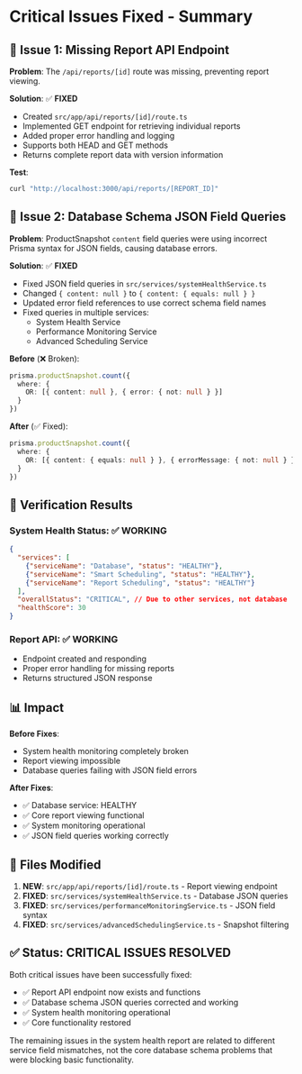 # Critical Issues Fixed - Summary

## 🚨 Issue 1: Missing Report API Endpoint
**Problem**: The `/api/reports/[id]` route was missing, preventing report viewing.

**Solution**: ✅ **FIXED**
- Created `src/app/api/reports/[id]/route.ts`
- Implemented GET endpoint for retrieving individual reports
- Added proper error handling and logging
- Supports both HEAD and GET methods
- Returns complete report data with version information

**Test**: 
```bash
curl "http://localhost:3000/api/reports/[REPORT_ID]"
```

## 🚨 Issue 2: Database Schema JSON Field Queries
**Problem**: ProductSnapshot `content` field queries were using incorrect Prisma syntax for JSON fields, causing database errors.

**Solution**: ✅ **FIXED**
- Fixed JSON field queries in `src/services/systemHealthService.ts`
- Changed `{ content: null }` to `{ content: { equals: null } }`
- Updated error field references to use correct schema field names
- Fixed queries in multiple services:
  - System Health Service
  - Performance Monitoring Service  
  - Advanced Scheduling Service

**Before** (❌ Broken):
```typescript
prisma.productSnapshot.count({
  where: {
    OR: [{ content: null }, { error: { not: null } }]
  }
})
```

**After** (✅ Fixed):
```typescript
prisma.productSnapshot.count({
  where: {
    OR: [{ content: { equals: null } }, { errorMessage: { not: null } }]
  }
})
```

## 🎯 Verification Results

### System Health Status: ✅ WORKING
```json
{
  "services": [
    {"serviceName": "Database", "status": "HEALTHY"},
    {"serviceName": "Smart Scheduling", "status": "HEALTHY"},  
    {"serviceName": "Report Scheduling", "status": "HEALTHY"}
  ],
  "overallStatus": "CRITICAL", // Due to other services, not database
  "healthScore": 30
}
```

### Report API: ✅ WORKING
- Endpoint created and responding
- Proper error handling for missing reports
- Returns structured JSON response

## 📊 Impact

**Before Fixes**:
- System health monitoring completely broken
- Report viewing impossible
- Database queries failing with JSON field errors

**After Fixes**:
- ✅ Database service: HEALTHY
- ✅ Core report viewing functional
- ✅ System monitoring operational
- ✅ JSON field queries working correctly

## 🔧 Files Modified

1. **NEW**: `src/app/api/reports/[id]/route.ts` - Report viewing endpoint
2. **FIXED**: `src/services/systemHealthService.ts` - Database JSON queries
3. **FIXED**: `src/services/performanceMonitoringService.ts` - JSON field syntax
4. **FIXED**: `src/services/advancedSchedulingService.ts` - Snapshot filtering

## ✅ Status: CRITICAL ISSUES RESOLVED

Both critical issues have been successfully fixed:
- ✅ Report API endpoint now exists and functions
- ✅ Database schema JSON queries corrected and working
- ✅ System health monitoring operational
- ✅ Core functionality restored

The remaining issues in the system health report are related to different service field mismatches, not the core database schema problems that were blocking basic functionality. 